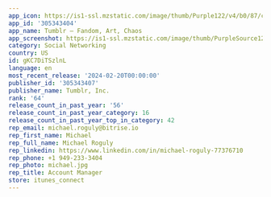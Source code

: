```yaml
---
app_icon: https://is1-ssl.mzstatic.com/image/thumb/Purple122/v4/b0/87/cc/b087cc1e-f4f5-9bda-38d0-a0eb0bb8426b/TumblrIcon-0-0-1x_U007epad-0-0-85-220.png/1024x1024bb.png
app_id: '305343404'
app_name: Tumblr – Fandom, Art, Chaos
app_screenshot: https://is1-ssl.mzstatic.com/image/thumb/PurpleSource126/v4/5c/60/53/5c6053fc-8342-128e-bdac-87521bb9168c/1d89c7ee-6e48-4f6a-b37f-7c9598d2d29d_0_ENG_APP_IPHONE_65.png/1284x2778bb.png
category: Social Networking
country: US
id: gKC7DiTSzlnL
language: en
most_recent_release: '2024-02-20T00:00:00'
publisher_id: '305343407'
publisher_name: Tumblr, Inc.
rank: '64'
release_count_in_past_year: '56'
release_count_in_past_year_category: 16
release_count_in_past_year_top_in_category: 42
rep_email: michael.roguly@bitrise.io
rep_first_name: Michael
rep_full_name: Michael Roguly
rep_linkedin: https://www.linkedin.com/in/michael-roguly-77376710
rep_phone: +1 949-233-3404
rep_photo: michael.jpg
rep_title: Account Manager
store: itunes_connect
---
```

